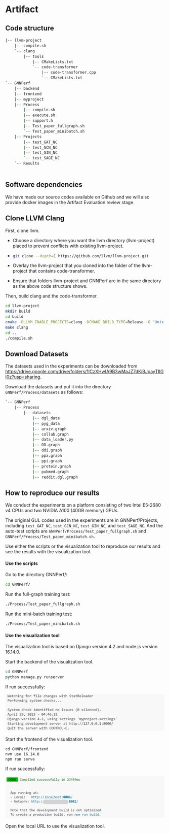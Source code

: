 # Artifact

## Code structure
```sh
|-- llvm-project
	|-- compile.sh
	`-- clang
		|-- tools
			|-- CMakeLists.txt
			`-- code-transformer
				|-- code-transformer.cpp
				`-- CMakeLists.txt
`-- GNNPerf
	|-- backend
	|-- frontend
	|-- myproject
	|-- Process
		|-- compile.sh
		|-- execute.sh
		|-- support.h
		|-- Test_paper_fullgraph.sh
		`-- Test_paper_minibatch.sh
	|-- Projects
		|-- test_GAT_NC
		|-- test_GCN_NC
		|-- test_GIN_NC
		`-- test_SAGE_NC
	`-- Results
	
```


## Software dependencies 

We have made our source codes available on Github and we will also provide docker images in the Artifact Evaluation review stage.

## Clone LLVM Clang

First, clone llvm.

- Choose a directory where you want the llvm directory (llvm-project) placed to prevent conflicts with existing llvm-project. 

- ```sh
  git clone --depth=1 https://github.com/llvm/llvm-project.git
  ```

- Overlay the llvm-project that you cloned into the folder of the llvm-project that contains code-transformer. 
- Ensure that folders llvm-project and GNNPerf are in the same directory as the above code structure shows.

Then, build clang and the code-transformer. 

```sh
cd llvm-project
mkdir build
cd build
cmake -DLLVM_ENABLE_PROJECTS=clang -DCMAKE_BUILD_TYPE=Release -G "Unix Makefiles" ../llvm
make clang
cd ..
./compile.sh
```

## Download Datasets

The datasets used in the experiments can be downloaded from https://drive.google.com/drive/folders/1lCzXHwIA9B3wMaJZ7dKiBJoayTIIGI0z?usp=sharing. 

Download the datasets and put it into the directory `GNNPerf/Process/datasets` as follows: 

```sh
`-- GNNPerf
	|-- Process
		|-- datasets
			|-- dgl_data
			|-- pyg_data
			|-- arxiv.graph
			|-- collab.graph
			|-- data_loader.py
			|-- DD.graph
			|-- ddi.graph
			|-- ppa.graph
			|-- ppi.graph
			|-- protein.graph
			|-- pubmed.graph
			|-- reddit.dgl.graph
```

## How to reproduce our results 

We conduct the experiments on a platform consisting of two Intel E5-2680 v4 CPUs and two NVIDIA A100 (40GB memory) GPUs. 

The original GUL codes used in the experiments are in GNNPerf/Projects, including `test_GAT_NC`, `test_GCN_NC`, `test_GIN_NC`, and `test_SAGE_NC`. And the auto-test scripts are `GNNPerf/Process/Test_paper_fullgraph.sh` and `GNNPerf/Process/Test_paper_minibatch.sh`. 

Use either the scripts or the visualization tool to reproduce our results and see the results with the visualization tool. 

#### Use the scripts

Go to the directory GNNPerf/:

```sh
cd GNNPerf/
```

Run the full-graph training test: 

```sh
./Process/Test_paper_fullgraph.sh
```

Run the mini-batch training test:

```sh
./Process/Test_paper_minibatch.sh
```

#### Use the visualization tool

The visualization tool is based on Django version 4.2 and node.js version 16.14.0. 

Start the backend of the visualization tool.

```sh
cd GNNPerf
python manage.py runserver
```

If run successfully: 

![starting backend successfully](./README_figures/starting_backend_successfully.png)

Start the frontend of the visualization tool.

```
cd GNNPerf/frontend
nvm use 16.14.0
npm run serve
```

If run successfully:

![starting frontend successfully](./README_figures/starting_frontend_successfully.png)

Open the local URL to use the visualization tool. 